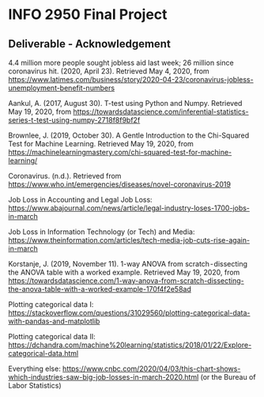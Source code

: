 # INFO 2950 Final Project
## Deliverable - Acknowledgement

4.4 million more people sought jobless aid last week; 26 million since coronavirus hit. (2020, April 23). Retrieved May 4, 2020, from https://www.latimes.com/business/story/2020-04-23/coronavirus-jobless-unemployment-benefit-numbers

Aankul, A. (2017, August 30). T-test using Python and Numpy. Retrieved May 19, 2020, from https://towardsdatascience.com/inferential-statistics-series-t-test-using-numpy-2718f8f9bf2f

Brownlee, J. (2019, October 30). A Gentle Introduction to the Chi-Squared Test for Machine Learning. Retrieved May 19, 2020, from https://machinelearningmastery.com/chi-squared-test-for-machine-learning/

Coronavirus. (n.d.). Retrieved from https://www.who.int/emergencies/diseases/novel-coronavirus-2019

Job Loss in Accounting and Legal Job Loss: https://www.abajournal.com/news/article/legal-industry-loses-1700-jobs-in-march

Job Loss in Information Technology (or Tech) and Media: https://www.theinformation.com/articles/tech-media-job-cuts-rise-again-in-march

Korstanje, J. (2019, November 11). 1-way ANOVA from scratch - dissecting the ANOVA table with a worked example. Retrieved May 19, 2020, from https://towardsdatascience.com/1-way-anova-from-scratch-dissecting-the-anova-table-with-a-worked-example-170f4f2e58ad

Plotting categorical data I: https://stackoverflow.com/questions/31029560/plotting-categorical-data-with-pandas-and-matplotlib

Plotting categorical data II: https://dchandra.com/machine%20learning/statistics/2018/01/22/Explore-categorical-data.html

Everything else: https://www.cnbc.com/2020/04/03/this-chart-shows-which-industries-saw-big-job-losses-in-march-2020.html (or the Bureau of Labor Statistics)
